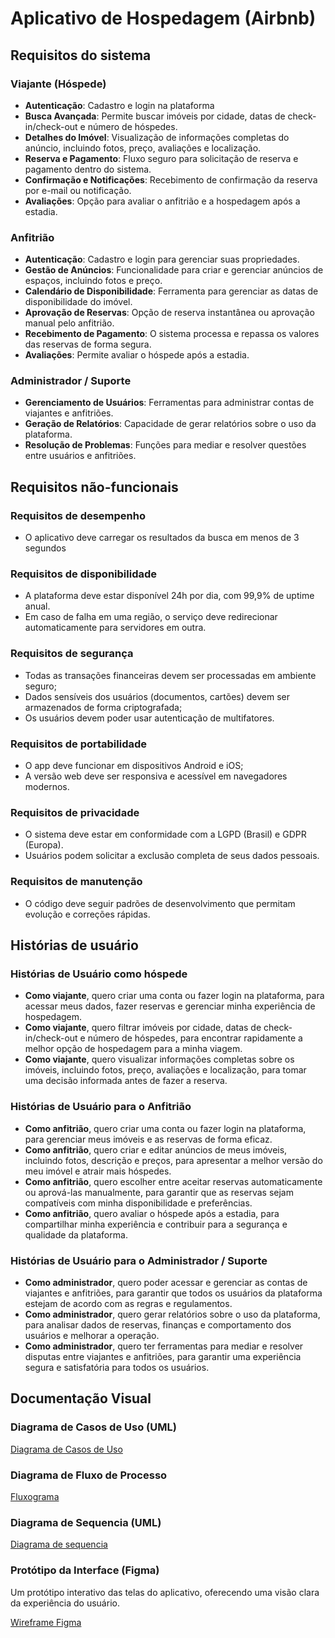 # Aplicativo de Hospedagem (Airbnb)

## Requisitos do sistema

### Viajante (Hóspede)

* **Autenticação**: Cadastro e login na plataforma
* **Busca Avançada**: Permite buscar imóveis por cidade, datas de check-in/check-out e número de hóspedes.
* **Detalhes do Imóvel**: Visualização de informações completas do anúncio, incluindo fotos, preço, avaliações e localização.
* **Reserva e Pagamento**: Fluxo seguro para solicitação de reserva e pagamento dentro do sistema.
* **Confirmação e Notificações**: Recebimento de confirmação da reserva por e-mail ou notificação.
* **Avaliações**: Opção para avaliar o anfitrião e a hospedagem após a estadia.

### Anfitrião

* **Autenticação**: Cadastro e login para gerenciar suas propriedades.
* **Gestão de Anúncios**: Funcionalidade para criar e gerenciar anúncios de espaços, incluindo fotos e preço.
* **Calendário de Disponibilidade**: Ferramenta para gerenciar as datas de disponibilidade do imóvel.
* **Aprovação de Reservas**: Opção de reserva instantânea ou aprovação manual pelo anfitrião.
* **Recebimento de Pagamento**: O sistema processa e repassa os valores das reservas de forma segura.
* **Avaliações**: Permite avaliar o hóspede após a estadia.

### Administrador / Suporte

* **Gerenciamento de Usuários**: Ferramentas para administrar contas de viajantes e anfitriões.
* **Geração de Relatórios**: Capacidade de gerar relatórios sobre o uso da plataforma.
* **Resolução de Problemas**: Funções para mediar e resolver questões entre usuários e anfitriões.

## Requisitos não-funcionais

### Requisitos de desempenho
* O aplicativo deve carregar os resultados da busca em menos de 3 segundos

### Requisitos de disponibilidade
* A plataforma deve estar disponível 24h por dia, com 99,9% de uptime anual.
* Em caso de falha em uma região, o serviço deve redirecionar automaticamente para servidores em outra.

### Requisitos de segurança
* Todas as transações financeiras devem ser processadas em ambiente seguro;
* Dados sensíveis dos usuários (documentos, cartões) devem ser armazenados de forma criptografada;
* Os usuários devem poder usar autenticação de multifatores.

### Requisitos de portabilidade
* O app deve funcionar em dispositivos Android e iOS;
* A versão web deve ser responsiva e acessível em navegadores modernos.

### Requisitos de privacidade
* O sistema deve estar em conformidade com a LGPD (Brasil) e GDPR (Europa).
* Usuários podem solicitar a exclusão completa de seus dados pessoais.

### Requisitos de manutenção
* O código deve seguir padrões de desenvolvimento que permitam evolução e correções rápidas.
  
## Histórias de usuário

### Histórias de Usuário como hóspede 

*  **Como viajante**, quero criar uma conta ou fazer login na plataforma, para acessar meus dados, fazer reservas e gerenciar minha experiência de hospedagem.
*  **Como viajante**, quero filtrar imóveis por cidade, datas de check-in/check-out e número de hóspedes, para encontrar rapidamente a melhor opção de hospedagem para a minha viagem.
*  **Como viajante**, quero visualizar informações completas sobre os imóveis, incluindo fotos, preço, avaliações e localização, para tomar uma decisão informada antes de fazer a reserva.

### Histórias de Usuário para o Anfitrião

* **Como anfitrião**, quero criar uma conta ou fazer login na plataforma, para gerenciar meus imóveis e as reservas de forma eficaz.
* **Como anfitrião**, quero criar e editar anúncios de meus imóveis, incluindo fotos, descrição e preços, para apresentar a melhor versão do meu imóvel e atrair mais hóspedes.
* **Como anfitrião**, quero escolher entre aceitar reservas automaticamente ou aprová-las manualmente, para garantir que as reservas sejam compatíveis com minha disponibilidade e preferências.
* **Como anfitrião**, quero avaliar o hóspede após a estadia, para compartilhar minha experiência e contribuir para a segurança e qualidade da plataforma.

### Histórias de Usuário para o Administrador / Suporte

* **Como administrador**, quero poder acessar e gerenciar as contas de viajantes e anfitriões, para garantir que todos os usuários da plataforma estejam de acordo com as regras e regulamentos.
* **Como administrador**, quero gerar relatórios sobre o uso da plataforma, para analisar dados de reservas, finanças e comportamento dos usuários e melhorar a operação.
* **Como administrador**, quero ter ferramentas para mediar e resolver disputas entre viajantes e anfitriões, para garantir uma experiência segura e satisfatória para todos os usuários.

## Documentação Visual

### Diagrama de Casos de Uso (UML)

[Diagrama de Casos de Uso](https://github.com/EdgarrCosta/Trabalho-arnaldo/blob/Diagrama-de-casos-uso/README.md)

### Diagrama de Fluxo de Processo

[Fluxograma](https://github.com/EdgarrCosta/Trabalho-arnaldo/blob/Diagrama-de-fluxo-de-processo/README.md)

### Diagrama de Sequencia (UML)

[Diagrama de sequencia](https://github.com/EdgarrCosta/Trabalho-arnaldo/blob/Diagrama-de-Sequencia/README.md)


### Protótipo da Interface (Figma)

Um protótipo interativo das telas do aplicativo, oferecendo uma visão clara da experiência do usuário.

<a href="https://www.figma.com/proto/a9j8e2vwPR5hUDwFON06d4/Ironhack-Challenge-2---Wireframing-Airbnb--Community-?node-id=4-58&starting-point-node-id=4%3A58" target="_blank">Wireframe Figma</a>
